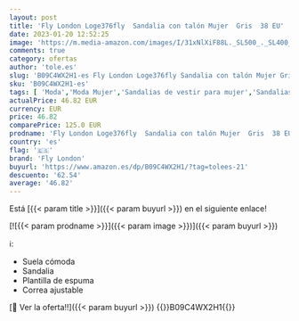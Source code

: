 ```yaml
---
layout: post
title: 'Fly London Loge376fly  Sandalia con talón Mujer  Gris  38 EU'
date: 2023-01-20 12:52:25
image: 'https://m.media-amazon.com/images/I/31xNlXiF88L._SL500_._SL400_.jpg'
comments: true
category: ofertas
author: 'tole.es'
slug: 'B09C4WX2H1-es Fly London Loge376fly Sandalia con talón Mujer Gris 38 EU'
sku: 'B09C4WX2H1-es'
tags: [ 'Moda','Moda Mujer','Sandalias de vestir para mujer','Sandalias y palas de mujer','Zapatos para mujer','fly london','sandalia','🇪🇸', ]
actualPrice: 46.82 EUR
currency: EUR
price: 46.82
comparePrice: 125.0 EUR
prodname: 'Fly London Loge376fly  Sandalia con talón Mujer  Gris  38 EU'
country: 'es'
flag: '🇪🇸'
brand: 'Fly London'
buyurl: 'https://www.amazon.es/dp/B09C4WX2H1/?tag=tolees-21'
descuento: '62.54'
average: '46.82'
---
```


Está [{{< param title >}}]({{< param buyurl >}}) en el siguiente enlace!

[![{{< param prodname >}}]({{< param image >}})]({{< param buyurl >}})

ℹ️:

- Suela cómoda
- Sandalia
- Plantilla de espuma
- Correa ajustable

[🛒 Ver la oferta!!]({{< param buyurl >}})
{{<world>}}B09C4WX2H1{{</world>}}
